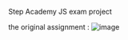 Step Academy JS exam project

the original assignment : 
![image](https://github.com/Qonus/JSExamProject-sep-222.1/assets/94901082/75f2414e-65ea-49a3-bbba-1e564f5c6b2b)
